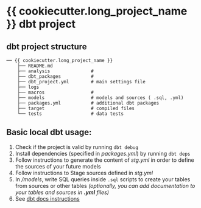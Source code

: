 # {{ cookiecutter.long_project_name }} dbt project

## dbt project structure
```
── {{ cookiecutter.long_project_name }}                        
    ├── README.md
    ├── analysis               # 
    ├── dbt_packages           #
    ├── dbt_project.yml        # main settings file
    ├── logs
    ├── macros                 #                  
    ├── models                 # models and sources ( .sql, .yml)
    ├── packages.yml           # additional dbt packages
    ├── target                 # compiled files
    └── tests                  # data tests
```



## Basic local dbt usage:

1. Check if the project is valid by running `dbt debug`
2. Install dependencies (specified in *packages.yml*) by running `dbt deps`
3. Follow instructions to generate the content of *stg.yml* in order to define the sources of your future models
4. Follow instructions to Stage sources defined in *stg.yml*
5. In */models*, write SQL queries inside `.sql` scripts to create your tables from sources or other tables *(optionally, you can add documentation to your tables and sources in **.yml** files)* 
6. See [dbt docs instructions](https://docs.getdbt.com/reference/node-selection/syntax)